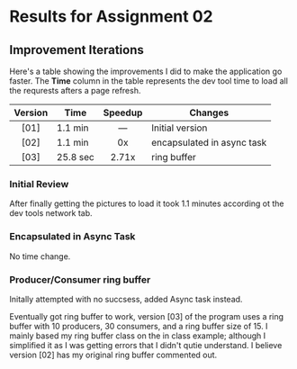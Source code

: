 # Results for Assignment 02

## Improvement Iterations

Here's a table showing the improvements I did to make the application go faster.  The **Time** column in the table represents the dev tool time to load all the requrests afters a page refresh.

| Version | Time | Speedup | Changes |
| :-----: | ---- | :-----: | ------- |
| [01] | 1.1 min | &mdash; | Initial version |
| [02] | 1.1 min | 0x | encapsulated in async task |  
| [03] | 25.8 sec | 2.71x | ring buffer |


### Initial Review

After finally getting the pictures to load it took 1.1 minutes according ot the dev tools network tab.

### Encapsulated in Async Task

No time change. 

### Producer/Consumer ring buffer

Initally attempted with no succsess, added Async task instead.

Eventually got ring buffer to work, version [03] of the program uses a ring buffer with 10 producers, 30 consumers, and a ring buffer size of 15. 
I mainly based my ring buffer class on the in class example; although I simplified it as I was getting errors that I didn't qutie understand. I believe version [02] has my original ring buffer commented out.

